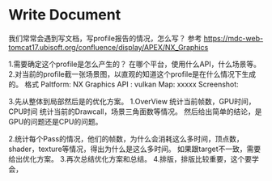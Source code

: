 # Write Document

我们常常会遇到写文档，写profile报告的情况，怎么写？
参考 https://mdc-web-tomcat17.ubisoft.org/confluence/display/APEX/NX_Graphics

1.需要确定这个profile是怎么产生的？ 在哪个平台，使用什么API，什么场景等。
2.对当前的profile截一张场景图，以直观的知道这个profile是在什么情况下生成的。
格式
Paltform: NX 
Graphics API : vulkan
Map: xxxxx
Screenshot: 

3.先从整体到局部然后是的优化方案。
1.OverView
统计当前帧数，GPU时间，CPU时间
统计当前的Drawcall，场景三角面数等情况。
然后给出简单的结论，是GPU的问题还是CPU的问题。

2.统计每个Pass的情况，他们的帧数，为什么会消耗这么多时间，顶点数，shader，texture等情况，得出为什么是这么多时间。
如果跟target不一致，需要给出优化方案。
3.再次总结优化方案和总结。
4.排版，排版比较重要，这个要学会，
